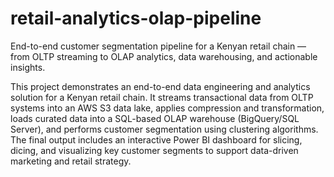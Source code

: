 # retail-analytics-olap-pipeline
End-to-end customer segmentation pipeline for a Kenyan retail chain — from OLTP streaming to OLAP analytics, data warehousing, and actionable insights.

This project demonstrates an end-to-end data engineering and analytics solution for a Kenyan retail chain. It streams transactional data from OLTP systems into an AWS S3 data lake, applies compression and transformation, loads curated data into a SQL-based OLAP warehouse (BigQuery/SQL Server), and performs customer segmentation using clustering algorithms.
The final output includes an interactive Power BI dashboard for slicing, dicing, and visualizing key customer segments to support data-driven marketing and retail strategy.
